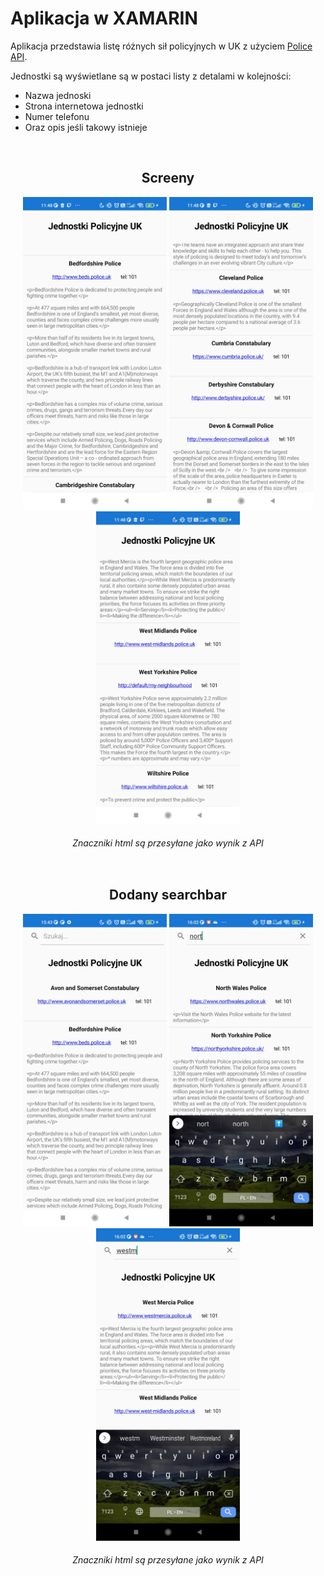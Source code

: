 # Aplikacja w XAMARIN

Aplikacja przedstawia listę różnych sił policyjnych w UK z użyciem [Police API](https://data.police.uk/docs/).

Jednostki są wyświetlane są w postaci listy z detalami w kolejności:
 - Nazwa jednoski
 - Strona internetowa jednostki
 - Numer telefonu
 - Oraz opis jeśli takowy istnieje
 
 <br>

<div style="display: inline-block;" align="center">
  <h2>Screeny</h2>
  <img src="https://github.com/xRalph18/DniOtwarteApp_xaml/blob/main/screens/DniOtwarte1.jpg" alt="AppScreen1" style="height: 500px;"/>
  <img src="https://github.com/xRalph18/DniOtwarteApp_xaml/blob/main/screens/DniOtwarte2.jpg" alt="AppScreen2" style="height: 500px;"/>
  <img src="https://github.com/xRalph18/DniOtwarteApp_xaml/blob/main/screens/DniOtwarte3.jpg" alt="AppScreen3" style="height: 500px;"/>
  <h6><i>Znaczniki html są przesyłane jako wynik z API</i></h6>
</div>

<br>

<div style="display: inline-block;" align="center">
  <h2>Dodany searchbar</h2>
  <img src="https://github.com/xRalph18/DniOtwarteApp_xaml/blob/main/screens/DniOtwarte4.jpg" alt="AppScreen4" style="height: 500px;"/>
  <img src="https://github.com/xRalph18/DniOtwarteApp_xaml/blob/main/screens/DniOtwarte5.jpg" alt="AppScreen5" style="height: 500px;"/>
  <img src="https://github.com/xRalph18/DniOtwarteApp_xaml/blob/main/screens/DniOtwarte6.jpg" alt="AppScreen6" style="height: 500px;"/>
  <h6><i>Znaczniki html są przesyłane jako wynik z API</i></h6>
</div>
